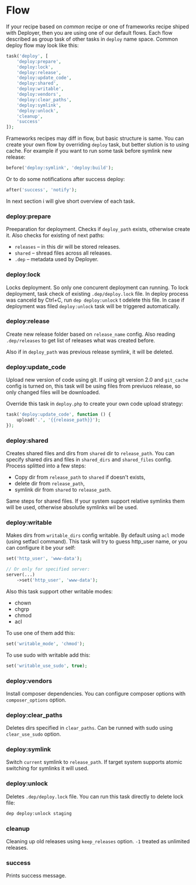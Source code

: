 # Flow

If your recipe based on *common* recipe or one of frameworks recipe shiped with Deployer, then you are using one of our default flows.
Each flow described as group task of other tasks in `deploy` name space. Common deploy flow may look like this:

```php
task('deploy', [
    'deploy:prepare',
    'deploy:lock',
    'deploy:release',
    'deploy:update_code',
    'deploy:shared',
    'deploy:writable',
    'deploy:vendors',
    'deploy:clear_paths',
    'deploy:symlink',
    'deploy:unlock',
    'cleanup',
    'success'
]);
```

Frameworks recipes may diff in flow, but basic structure is same. You can create your own flow by overriding `deploy` task, but better slution is to using cache. 
For example if you want to run some task before symlink new release:

```php
before('deploy:symlink', 'deploy:build');
```

Or to do some notifications after success deploy:

```php
after('success', 'notify');
```

In next section i will give short overview of each task. 

### deploy:prepare

Preeparation for deployment. Checks if `deploy_path` exists, otherwise create it. Also checks for existing of next paths:

* `releases` – in this dir will be stored releases.
* `shared` – shread files across all releases.
* `.dep` – metadata used by Deployer.

### deploy:lock

Locks deployment. So only one concurent deployment can running. To lock deployment, task check of existing `.dep/deploy.lock` file. In deploy process was canceld by Ctrl+C, run `dep deploy:unlock` t odelete this file. In case if deployment was filed `deploy:unlock` task will be triggered automatically. 

### deploy:release

Create new release folder based on `release_name` config. Also reading `.dep/releases` to get list of releases what was created before. 

Also if in `deploy_path` was previous release symlink, it will be deleted.

### deploy:update_code

Upload new version of code using git. If using git version 2.0 and `git_cache` config is turned on, this task will be using files from previuos release, so only changed files will be downloaded.

Override this task in `deploy.php` to create your own code upload strategy:

```php
task('deploy:update_code', function () {
    upload('.', '{{release_path}}');
});
```

### deploy:shared

Creates shared files and dirs from `shared` dir to `release_path`. You can specify shared dirs and files in `shared_dirs` and `shared_files` config. Process splitted into a few steps:

* Copy dir from `release_path` to `shared` if doesn't exists,
* delete dir from `release_path`,
* symlink dir from `shared` to `release_path`.

Same steps for shared files. If your system support relative symlinks them will be used, otherwise absolutle symlinks wil be used.

### deploy:writable

Makes dirs from `writable_dirs` config writable. By default using `acl` mode (using setfacl command). This task will try to guess http_user name, or you can configure it be your self:

```php
set('http_user', 'www-data');

// Or only for specified server:
server(...)
    ->set('http_user', 'www-data');
```

Also this task support other writable modes:

* chown
* chgrp
* chmod
* acl

To use one of them add this:

```php
set('writable_mode', 'chmod');
```

To use sudo with writable add this:

```php
set('writable_use_sudo', true);
```

### deploy:vendors

Install composer dependencies. You can configure composer options with `composer_options` option. 

### deploy:clear_paths

Deletes dirs specified in `clear_paths`. Can be runned with sudo using `clear_use_sudo` option.

### deploy:symlink

Switch `current` symlink to `release_path`. If target system supports atomic switching for symlinks it will used.

### deploy:unlock

Deletes `.dep/deploy.lock` file. You can run this task directly to delete lock file:

```sh
dep deploy:unlock staging
```

### cleanup

Cleaning up old releases using `keep_releases` option. `-1` treated as unlimited releases.

### success

Prints success message.
